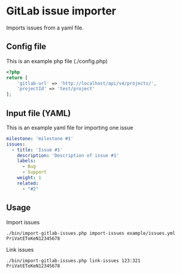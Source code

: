 GitLab issue importer
===

Imports issues from a yaml file.


Config file
---

This is an example php file (./config.php)

```php
<?php
return [
    'gitlab-url' => 'http://localhost/api/v4/projects/',
    'projectId' => 'test/project'
];
```


Input file (YAML)
---

This is an example yaml file for importing one issue
```yaml
milestone: 'milestone #1'
issues:
  - title: 'Issue #1'
    description: 'Description of issue #1'
    labels:
      - Bug
      - Support
    weight: 1
    related:
      - "#2"
```


Usage
---

Import issues

```shell script
./bin/import-gitlab-issues.php import-issues example/issues.yml PriVatEToKeN12345678
```

Link issues

```shell script
./bin/import-gitlab-issues.php link-issues 123:321 PriVatEToKeN12345678
```
